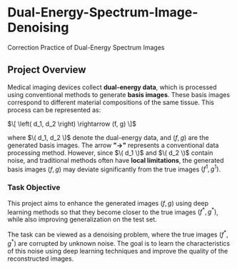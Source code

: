 # Dual-Energy-Spectrum-Image-Denoising
Correction Practice of Dual-Energy Spectrum Images

## Project Overview  
Medical imaging devices collect **dual-energy data**, which is processed using conventional methods to generate **basis images**. These basis images correspond to different material compositions of the same tissue. This process can be represented as:  

$\[
\left( d_1, d_2 \right) \rightarrow (f, g)
\]$

where $\( d_1, d_2 \)$ denote the dual-energy data, and $(f, g)$ are the generated basis images. The arrow **"→"** represents a conventional data processing method. However, since $\( d_1 \)$ and $\( d_2 \)$ contain noise, and traditional methods often have **local limitations**, the generated basis images $(f, g)$ may deviate significantly from the true images $(f^1, g^1)$.  

### Task Objective  
This project aims to enhance the generated images $(f, g)$ using deep learning methods so that they become closer to the true images $(f^*, g^*)$, while also improving generalization on the test set.  

The task can be viewed as a denoising problem, where the true images $(f^*, g^*)$ are corrupted by unknown noise. The goal is to learn the characteristics of this noise using deep learning techniques and improve the quality of the reconstructed images.  
